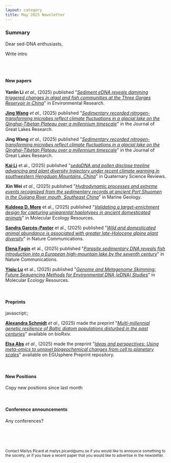 ```yaml
---
layout: category
title: May 2025 Newsletter
---
```


<div class="section">
<h3 class="section-title underline">Summary</h3>
</div>

<div class="intro">
<p> Dear sed-DNA enthusiasts,</p>

<p align="justify">Write intro</p>


<br>
 

<br>
<div class="intro">
<h4 class="section-title underline">New papers</h4>

<!-- Examples from last month with and without link to author personal page-->

<p><b>Yanlin Li</b><i> et al.,</i> (2025) published "<a href="https://doi.org/10.1016/j.envres.2025.121474" target="_blank"><u><i>Sediment eDNA reveals damming triggered changes in algal and fish communities at the Three Gorges Reservoir in China</i></u></a>" in Environmental Research.</p>

<p><a href="https://www.researchgate.net/profile/Siwei-Yu-2" target="_blank"><b>Jing Wang</b></a> <i> et al.,</i> (2025) published "<a href="https://doi.org/10.1016/j.jglr.2025.102579" target="_blank"><u><i>Sedimentary recorded nitrogen-transforming microbes reflect climate fluctuations in a glacial lake on the Qinghai-Tibetan Plateau over a millennium timescale</i></u></a>" in the Journal of Great Lakes Research.</p>



<!-- This month's new papers -->


<p><b>Jing Wang</b> <i> et al.,</i> (2025) published "<a href="https://doi.org/10.1016/j.jglr.2025.102579" target="_blank"><u><i>Sedimentary recorded nitrogen-transforming microbes reflect climate fluctuations in a glacial lake on the Qinghai-Tibetan Plateau over a millennium timescale</i></u></a>" in the Journal of Great Lakes Research.</p>

<p><a href="https://www.researchgate.net/profile/Kai-Li-55" target="_blank"><b>Kai Li</b></a> et al.,</i> (2025) published "<a href="https://doi.org/10.1016/j.quascirev.2025.109348" target="_blank"><u><i>sedaDNA and pollen disclose treeline advancing and plant diversity trajectory under recent climate warming in southwestern Hengduan Mountains, China</i></u></a>" in Quaternary Science Reviews.</p>

<p><b>Xin Wei</b> <i> et al.,</i> (2025) published "<a href="https://doi.org/10.1016/j.margeo.2025.107562" target="_blank"><u><i>Hydrodynamic processes and extreme events recognized from the sedimentary records at ancient Port Shuomen in the Oujiang River mouth, Southeast China</i></u></a>" in Marine Geology.</p>

<p><a href="https://www.researchgate.net/profile/Kuldeep-More" target="_blank"><b>Kuldeep D. More</b></a> et al.,</i> (2025) published "<a href="https://doi.org/10.1111/1755-0998.14112" target="_blank"><u><i>Validating a target-enrichment design for capturing uniparental haplotypes in ancient domesticated animals</i></u></a>" in Molecular Ecology Resources.</p>

<p><a href="https://www.researchgate.net/profile/Sandra-Garces-Pastor" target="_blank"><b>Sandra Garcés-Pastor</b></a> et al.,</i> (2025) published "<a href="https://www.nature.com/articles/s41467-025-59028-2" target="_blank"><u><i>Wild and domesticated animal abundance is associated with greater late-Holocene alpine plant diversity</i></u></a>" in Nature Communications.</p>

<p><a href="https://orcid.org/0000-0001-8777-9907" target="_blank"><b>Elena Fagín</b></a> et al.,</i> (2025) published "<a href="https://www.nature.com/articles/s41467-025-57801-x target="_blank"><u><i>Parasite sedimentary DNA reveals fish introduction into a European high-mountain lake by the seventh century</i></u></a>" in Nature Communications.</p>





<p><a href="XXXXXXXXXXXXXXXXXXXXXXXXX" target="_blank"><b>Yiqiu Lu</b></a> et al.,</i> (2025) published "<a href="https://doi.org/10.1111/1755-0998.14095" target="_blank"><u><i>Genome and Metagenome Skimming: Future Sequencing Methods for Environmental DNA (eDNA) Studies</i></u></a>" in Molecular Ecology Resources.</p>





<br>

<div class="intro">
<h4 class="section-title underline">Preprints</h4>
javascript:;


<!-- Examples from last month -->

<p><a href="https://www.researchgate.net/profile/Alexandra-Schmidt-11" target="_blank"><b>Alexandra Schmidt</b></a> <i> et al.,</i> (2025) made the preprint "<a href="https://www.biorxiv.org/content/10.1101/2025.03.10.642313v1.abstract" target="_blank"><i>Multi-millennial genetic resilience of Baltic diatom populations disturbed in the past centuries</i></a>" available on bioRxiv.</p>


<p><a href="XXXXX" target="_blank"><b>Elsa Abs</b></a> <i> et al.,</i> (2025) made the preprint "<a href="https://egusphere.copernicus.org/preprints/2025/egusphere-2025-1716/egusphere-2025-1716.pdf"><i>Ideas and perspectives: Using meta-omics to unravel biogeochemical
changes from cell to planetary scales</i></a>" available on EGUsphere Preprint repository.</p>


<br>


<div class="intro">
<h4 class="section-title underline">New Positions</h4> 
    
<p>Copy new positions since last month</p>



<br>

<div class="intro">
<h4 class="section-title underline">Conference announcements</h4>   

<p align="justify">Any conferences?
  </p>



<br>
<br>
<br>

<p><small>Contact Maïlys Picard at mailys.picard@umu.se if you would like to announce something to the society, or if you have a recent paper that you would like to advertise in the newsletter.</small></p>
